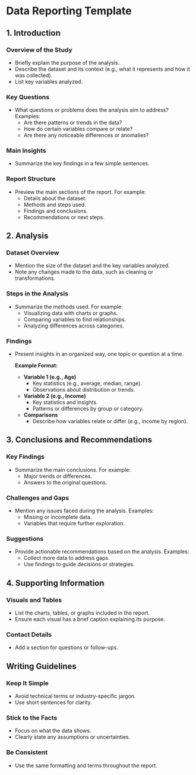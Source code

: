 # Data Reporting Template

## 1. Introduction

### Overview of the Study

*   Briefly explain the purpose of the analysis.
*   Describe the dataset and its context (e.g., what it represents and how it was collected).
*   List key variables analyzed.

### Key Questions

*   What questions or problems does the analysis aim to address? Examples:
    *   Are there patterns or trends in the data?
    *   How do certain variables compare or relate?
    *   Are there any noticeable differences or anomalies?

### Main Insights

*   Summarize the key findings in a few simple sentences.

### Report Structure

*   Preview the main sections of the report. For example:
    *   Details about the dataset.
    *   Methods and steps used.
    *   Findings and conclusions.
    *   Recommendations or next steps.

## 2. Analysis

### Dataset Overview

*   Mention the size of the dataset and the key variables analyzed.
*   Note any changes made to the data, such as cleaning or transformations.

### Steps in the Analysis

*   Summarize the methods used. For example:
    *   Visualizing data with charts or graphs.
    *   Comparing variables to find relationships.
    *   Analyzing differences across categories.

### Findings

*   Present insights in an organized way, one topic or question at a time.

    **Example Format:**

    *   **Variable 1 (e.g., Age)**
        *   Key statistics (e.g., average, median, range).
        *   Observations about distribution or trends.
    *   **Variable 2 (e.g., Income)**
        *   Key statistics and insights.
        *   Patterns or differences by group or category.
    *   **Comparisons**
        *   Describe how variables relate or differ (e.g., income by region).

## 3. Conclusions and Recommendations

### Key Findings

*   Summarize the main conclusions. For example:
    *   Major trends or differences.
    *   Answers to the original questions.

### Challenges and Gaps

*   Mention any issues faced during the analysis. Examples:
    *   Missing or incomplete data.
    *   Variables that require further exploration.

### Suggestions

*   Provide actionable recommendations based on the analysis. Examples:
    *   Collect more data to address gaps.
    *   Use findings to guide decisions or strategies.

## 4. Supporting Information

### Visuals and Tables

*   List the charts, tables, or graphs included in the report.
*   Ensure each visual has a brief caption explaining its purpose.

### Contact Details

*   Add a section for questions or follow-ups.

## Writing Guidelines

### Keep It Simple

*   Avoid technical terms or industry-specific jargon.
*   Use short sentences for clarity.

### Stick to the Facts

*   Focus on what the data shows.
*   Clearly state any assumptions or uncertainties.

### Be Consistent

*   Use the same formatting and terms throughout the report.
